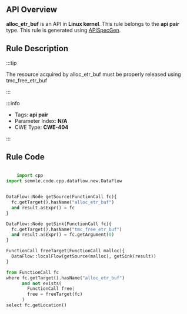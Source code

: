 ---
---


## API Overview
**alloc_etr_buf** is an API in **Linux kernel**. This rule belongs to the **api pair** type. This rule is generated using [APISpecGen](../../tools/APISpecGen).
## Rule Description

:::tip

The resource acquired by alloc_etr_buf must be properly released using tmc_free_etr_buf

:::

:::info

- Tags: **api pair**
- Parameter Index: **N/A**
- CWE Type: **CWE-404**

:::

## Rule Code
```python

    import cpp
import semmle.code.cpp.dataflow.new.DataFlow


DataFlow::Node getSource(FunctionCall fc){
  fc.getTarget().hasName("alloc_etr_buf")
  and result.asExpr() = fc
}

DataFlow::Node getSink(FunctionCall fc){
  fc.getTarget().hasName("tmc_free_etr_buf")
  and result.asExpr() = fc.getArgument(0)
}

FunctionCall freeTarget(FunctionCall malloc){
  DataFlow::localFlow(getSource(malloc), getSink(result))
}

from FunctionCall fc
where fc.getTarget().hasName("alloc_etr_buf")
      and not exists(
        FunctionCall free| 
        free = freeTarget(fc)
      )
select fc.getLocation()

    
```